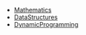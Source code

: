 * [Mathematics](cs97si/Mathematics)
* [DataStructures](cs97si/DataStructures)
* [DynamicProgramming](cs97si/DP)

